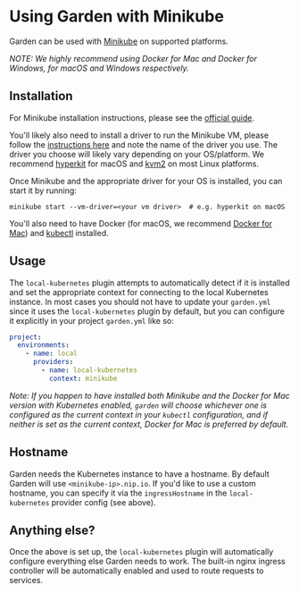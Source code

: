 # Using Garden with Minikube

Garden can be used with [Minikube](https://github.com/kubernetes/minikube) on supported platforms.

_NOTE: We highly recommend using Docker for Mac and Docker for Windows, for macOS and Windows respectively._

## Installation

For Minikube installation instructions, please see the
[official guide](https://github.com/kubernetes/minikube#installation).

You'll likely also need to install a driver to run the Minikube VM, please follow the
[instructions here](https://github.com/kubernetes/minikube/blob/master/docs/drivers.md)
and note the name of the driver you use. The driver you choose will likely vary depending on your
OS/platform. We recommend [hyperkit](https://github.com/kubernetes/minikube/blob/master/docs/drivers.md#hyperkit-driver)
for macOS and [kvm2](https://github.com/kubernetes/minikube/blob/master/docs/drivers.md#kvm2-driver) on most Linux
platforms.

Once Minikube and the appropriate driver for your OS is installed, you can start it by running:

    minikube start --vm-driver=<your vm driver>  # e.g. hyperkit on macOS

You'll also need to have Docker (for macOS, we recommend [Docker for Mac](https://docs.docker.com/engine/installation/))
and [kubectl](https://kubernetes.io/docs/tasks/tools/install-kubectl/) installed.

## Usage

The `local-kubernetes` plugin attempts to automatically detect if it is installed and set the appropriate context
for connecting to the local Kubernetes instance. In most cases you should not have to update your `garden.yml`
since it uses the `local-kubernetes` plugin by default, but you can configure it explicitly in your project
`garden.yml` like so:

```yaml
project:
  environments:
    - name: local
      providers:
        - name: local-kubernetes
          context: minikube
```

_Note: If you happen to have installed both Minikube and the Docker for Mac version with Kubernetes enabled,
`garden` will choose whichever one is configured as the current context in your `kubectl` configuration, and if neither
is set as the current context, Docker for Mac is preferred by default._

## Hostname

Garden needs the Kubernetes instance to have a hostname. By default Garden will use `<minikube-ip>.nip.io`. If you'd
like to use a custom hostname, you can specify it via the `ingressHostname` in the `local-kubernetes` provider config
(see above).

## Anything else?

Once the above is set up, the `local-kubernetes` plugin will automatically configure everything else Garden needs to
work. The built-in nginx ingress controller will be automatically enabled and used to route requests to services.
